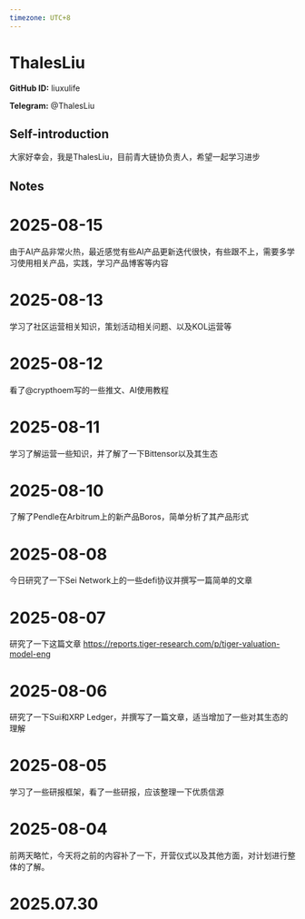 ```yaml
---
timezone: UTC+8
---
```


# ThalesLiu

**GitHub ID:** liuxulife

**Telegram:** @ThalesLiu

## Self-introduction

大家好幸会，我是ThalesLiu，目前青大链协负责人，希望一起学习进步

## Notes

<!-- Content_START -->
# 2025-08-15

由于AI产品非常火热，最近感觉有些AI产品更新迭代很快，有些跟不上，需要多学习使用相关产品，实践，学习产品博客等内容

# 2025-08-13

学习了社区运营相关知识，策划活动相关问题、以及KOL运营等

# 2025-08-12

看了@crypthoem写的一些推文、AI使用教程

# 2025-08-11

学习了解运营一些知识，并了解了一下Bittensor以及其生态

# 2025-08-10

了解了Pendle在Arbitrum上的新产品Boros，简单分析了其产品形式

# 2025-08-08

今日研究了一下Sei Network上的一些defi协议并撰写一篇简单的文章

# 2025-08-07

研究了一下这篇文章 https://reports.tiger-research.com/p/tiger-valuation-model-eng

# 2025-08-06

研究了一下Sui和XRP Ledger，并撰写了一篇文章，适当增加了一些对其生态的理解

# 2025-08-05

学习了一些研报框架，看了一些研报，应该整理一下优质信源

# 2025-08-04

前两天略忙，今天将之前的内容补了一下，开营仪式以及其他方面，对计划进行整体的了解。


# 2025.07.30


<!-- Content_END -->
